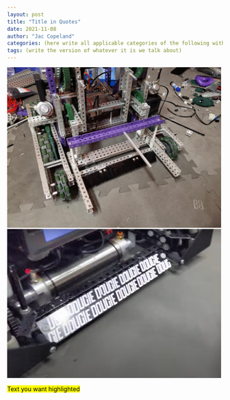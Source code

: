 ```yaml
---
layout: post
title: "Title in Quotes"
date: 2021-11-08
author: "Jac Copeland"
categories: (here write all applicable categories of the following without quotes: Management Analyze Research Design Create Test Reflect)
tags: (write the version of whatever it is we talk about)
---
```


<img class="responsive-img" width="500" src="/assets/pics/Photos-001/20211108_180342.jpg"> <img class="responsive-img" width="500" src="/assets/pics/research/Screen%20Shot%202022-02-12%20at%206.52.32%20PM.png">

<mark>Text you want highlighted</mark>

